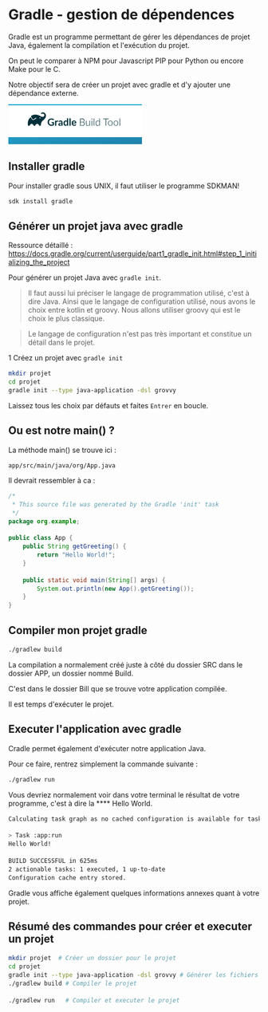 # Gradle - gestion de dépendences

Gradle est un programme permettant de gérer les dépendances de projet Java, également la compilation et l'exécution du projet.

On peut le comparer à NPM pour Javascript PIP pour Python ou encore Make pour le C.

Notre objectif sera de créer un projet avec gradle et d'y ajouter une dépendance externe. 

![alt text](image.png)

## Installer gradle

Pour installer gradle sous UNIX, il faut utiliser le programme SDKMAN!

```bash
sdk install gradle
```

## Générer un projet java avec gradle

Ressource détaillé : https://docs.gradle.org/current/userguide/part1_gradle_init.html#step_1_initializing_the_project

Pour générer un projet Java avec `gradle init`.


>Il faut aussi lui préciser le langage de programmation utilisé, c'est à dire Java. Ainsi que le langage de configuration utilisé, nous avons le choix entre kotlin et groovy. Nous allons utiliser groovy qui est le choix le plus classique. 

>Le langage de configuration n'est pas très important et constitue un détail dans le projet.

1 Créez un projet avec `gradle init`

```bash
mkdir projet
cd projet
gradle init --type java-application -dsl grovvy
``` 

Laissez tous les choix par défauts et faites `Entrer` en boucle.

## Ou est notre main() ?

La méthode main() se trouve ici :
```
app/src/main/java/org/App.java
```

Il devrait ressembler à ca :

```java
/*
 * This source file was generated by the Gradle 'init' task
 */
package org.example;

public class App {
    public String getGreeting() {
        return "Hello World!";
    }

    public static void main(String[] args) {
        System.out.println(new App().getGreeting());
    }
}
```

## Compiler mon projet gradle

```bash
./gradlew build
```

La compilation a normalement créé juste à côté du dossier SRC dans le dossier APP, un dossier nommé Build. 

C'est dans le dossier Bill que se trouve votre application compilée. 

Il est temps d'exécuter le projet.

## Executer l'application avec gradle

Cradle permet également d'exécuter notre application Java. 

Pour ce faire, rentrez simplement la commande suivante :

```bash
./gradlew run
```

Vous devriez normalement voir dans votre terminal le résultat de votre programme, c'est à dire la **** Hello World. 

```bash
Calculating task graph as no cached configuration is available for tasks: run

> Task :app:run
Hello World!

BUILD SUCCESSFUL in 625ms
2 actionable tasks: 1 executed, 1 up-to-date
Configuration cache entry stored.
```

Gradle vous affiche également quelques informations annexes quant à votre projet.

## Résumé des commandes pour créer et executer un projet

```bash
mkdir projet  # Créer un dossier pour le projet
cd projet
gradle init --type java-application -dsl grovvy # Générer les fichiers du projet
./gradlew build # Compiler le projet

./gradlew run   # Compiler et executer le projet
```